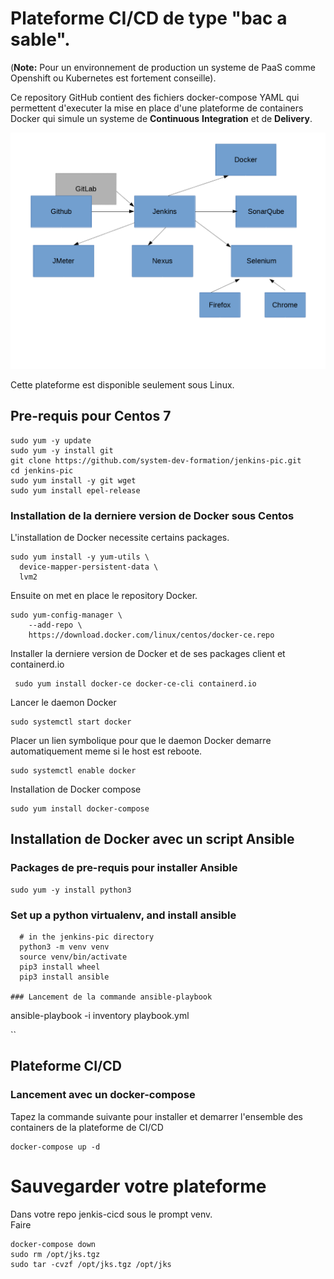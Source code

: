 # Plateforme CI/CD de type "bac a sable".
(**Note:** Pour un environnement de production un systeme de PaaS comme Openshift ou Kubernetes est fortement conseille). 

Ce repository GitHub contient des fichiers docker-compose YAML 
qui permettent d'executer la mise en place d'une plateforme de containers
Docker qui simule un systeme de **Continuous** **Integration** et de **Delivery**. 

![Docker CI Tools](screenshots/schema_total.png)


Cette plateforme est disponible seulement sous Linux. 

## Pre-requis pour Centos 7

```
sudo yum -y update 
sudo yum -y install git
git clone https://github.com/system-dev-formation/jenkins-pic.git
cd jenkins-pic 
sudo yum install -y git wget 
sudo yum install epel-release 
```

### Installation de la derniere version de Docker sous Centos 
L'installation de Docker necessite certains packages.
```
sudo yum install -y yum-utils \
  device-mapper-persistent-data \
  lvm2
```
Ensuite on met en place le repository Docker.
```
sudo yum-config-manager \
    --add-repo \
    https://download.docker.com/linux/centos/docker-ce.repo
```
Installer la derniere version de Docker et de ses packages client et containerd.io
```
 sudo yum install docker-ce docker-ce-cli containerd.io
```
Lancer le daemon Docker 
```
sudo systemctl start docker
```
Placer un lien symbolique pour que le daemon Docker demarre automatiquement meme si le host est reboote. 
```
sudo systemctl enable docker
```
Installation de Docker compose 
```
sudo yum install docker-compose
```

## Installation de Docker avec un script Ansible 
### Packages de pre-requis pour installer Ansible 
```
sudo yum -y install python3 
```

### Set up a python virtualenv, and install ansible
```shell script
  # in the jenkins-pic directory 
  python3 -m venv venv
  source venv/bin/activate 
  pip3 install wheel  
  pip3 install ansible

### Lancement de la commande ansible-playbook
```
ansible-playbook -i inventory  playbook.yml

``
## Plateforme CI/CD
### Lancement avec un docker-compose

Tapez la commande suivante pour installer et demarrer l'ensemble des containers de la plateforme de CI/CD
```
docker-compose up -d 
```


# Sauvegarder votre plateforme
Dans votre repo jenkis-cicd sous le prompt venv.  
Faire   
```jsunicoderegexp
docker-compose down 
sudo rm /opt/jks.tgz
sudo tar -cvzf /opt/jks.tgz /opt/jks
```




